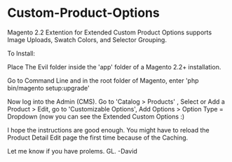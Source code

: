 # Custom-Product-Options
Magento 2.2 Extention for Extended Custom Product Options supports Image Uploads, Swatch Colors, and Selector Grouping.

To Install:

Place The Evil folder inside the 'app' folder of a Magento 2.2+ installation.

Go to Command Line and in the root folder of Magento, enter 'php bin/magento setup:upgrade'

Now log into the Admin (CMS). Go to 'Catalog > Products' , Select or Add a Product > Edit, go to 'Customizable Options', Add Options > Option Type = Dropdown (now you can see the Extended Custom Options :)

I hope the instructions are good enough. You might have to reload the Product Detail Edit page the first time because of the Caching.

Let me know if you have prolems.
GL.
-David
